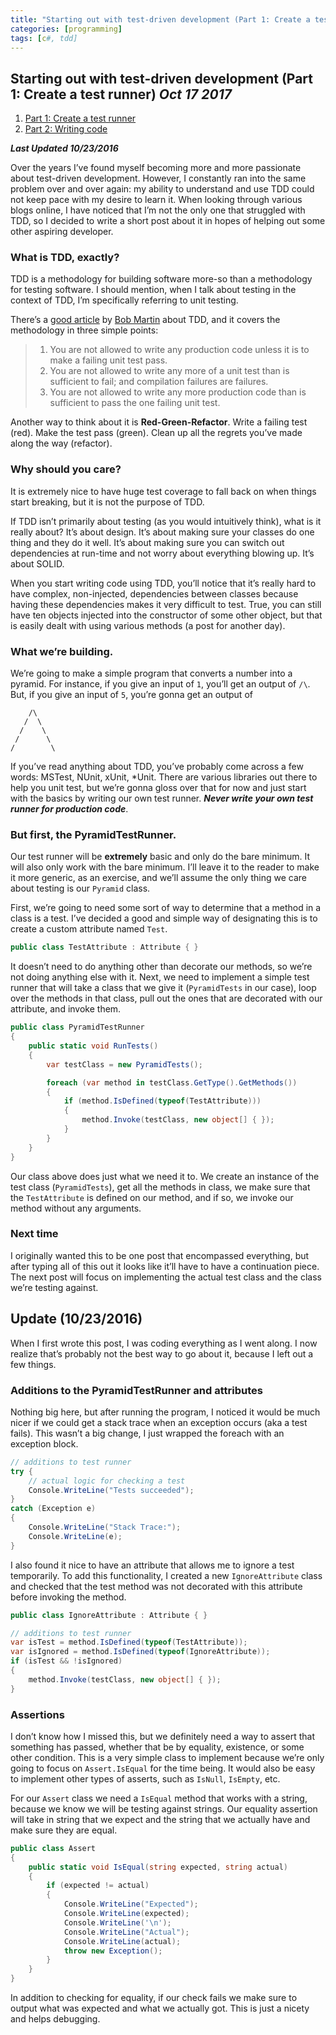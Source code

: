 ```yaml
---
title: "Starting out with test-driven development (Part 1: Create a test runner)"
categories: [programming]
tags: [c#, tdd]
---
```


## Starting out with test-driven development (Part 1: Create a test runner) *Oct 17 2017*

1. [Part 1: Create a test runner](/posts/tdd-part-1.html)
2. [Part 2: Writing code](/posts/tdd-part-2.html)

***Last Updated 10/23/2016***

Over the years I’ve found myself becoming more and more passionate about test-driven development. However, I constantly ran into the same problem over and over again: my ability to understand and use TDD could not keep pace with my desire to learn it. When looking through various blogs online, I have noticed that I’m not the only one that struggled with TDD, so I decided to write a short post about it in hopes of helping out some other aspiring developer.

### What is TDD, exactly?

TDD is a methodology for building software more-so than a methodology for testing software. I should mention, when I talk about testing in the context of TDD, I’m specifically referring to unit testing.

There’s a [good article](http://butunclebob.com/ArticleS.UncleBob.TheThreeRulesOfTdd) by [Bob Martin](http://butunclebob.com/) about TDD, and it covers the methodology in three simple points:

> 1. You are not allowed to write any production code unless it is to make a failing unit test pass.
> 2. You are not allowed to write any more of a unit test than is sufficient to fail; and compilation failures are failures.
> 3. You are not allowed to write any more production code than is sufficient to pass the one failing unit test.

Another way to think about it is **Red-Green-Refactor**. Write a failing test (red). Make the test pass (green). Clean up all the regrets you’ve made along the way (refactor).

### Why should you care?

It is extremely nice to have huge test coverage to fall back on when things start breaking, but it is not the purpose of TDD.

If TDD isn’t primarily about testing (as you would intuitively think), what is it really about? It’s about design. It’s about making sure your classes do one thing and they do it well. It’s about making sure you can switch out dependencies at run-time and not worry about everything blowing up. It’s about SOLID.

When you start writing code using TDD, you’ll notice that it’s really hard to have complex, non-injected, dependencies between classes because having these dependencies makes it very difficult to test. True, you can still have ten objects injected into the constructor of some other object, but that is easily dealt with using various methods (a post for another day).

### What we’re building.

We’re going to make a simple program that converts a number into a pyramid. For instance, if you give an input of `1`, you’ll get an output of `/\`. But, if you give an input of `5`, you’re gonna get an output of

```
    /\
   /  \
  /    \
 /      \
/        \
```

If you’ve read anything about TDD, you’ve probably come across a few words: MSTest, NUnit, xUnit, \*Unit. There are various libraries out there to help you unit test, but we’re gonna gloss over that for now and just start with the basics by writing our own test runner.  ***Never write your own test runner for production code***.

### But first, the PyramidTestRunner.

Our test runner will be **extremely** basic and only do the bare minimum. It will also only work with the bare minimum. I’ll leave it to the reader to make it more generic, as an exercise, and we’ll assume the only thing we care about testing is our `Pyramid` class.

First, we’re going to need some sort of way to determine that a method in a class is a test. I’ve decided a good and simple way of designating this is to create a custom attribute named `Test`.

```csharp
public class TestAttribute : Attribute { }
```

It doesn’t need to do anything other than decorate our methods, so we’re not doing anything else with it. Next, we need to implement a simple test runner that will take a class that we give it (`PyramidTests` in our case), loop over the methods in that class, pull out the ones that are decorated with our attribute, and invoke them.

```csharp
public class PyramidTestRunner
{
    public static void RunTests()
    {
        var testClass = new PyramidTests();

        foreach (var method in testClass.GetType().GetMethods())
        {
            if (method.IsDefined(typeof(TestAttribute)))
            {
                method.Invoke(testClass, new object[] { });
            }
        }
    }
}
```

Our class above does just what we need it to. We create an instance of the test class (`PyramidTests`), get all the methods in class, we make sure that the `TestAttribute` is defined on our method, and if so, we invoke our method without any arguments.

### Next time

I originally wanted this to be one post that encompassed everything, but after typing all of this out it looks like it’ll have to have a continuation piece. The next post will focus on implementing the actual test class and the class we’re testing against.


## Update (10/23/2016)

When I first wrote this post, I was coding everything as I went along.  I now realize that’s probably not the best way to go about it, because I left out a few things.

### Additions to the PyramidTestRunner and attributes

Nothing big here, but after running the program, I noticed it would be much nicer if we could get a stack trace when an exception occurs (aka a test fails).  This wasn’t a big change, I just wrapped the foreach with an exception block.

```csharp
// additions to test runner
try {
    // actual logic for checking a test
    Console.WriteLine("Tests succeeded");
}
catch (Exception e)
{
    Console.WriteLine("Stack Trace:");
    Console.WriteLine(e);
}
```

I also found it nice to have an attribute that allows me to ignore a test temporarily. To add this functionality, I created a new `IgnoreAttribute` class and checked that the test method was not decorated with this attribute before invoking the method.

```csharp
public class IgnoreAttribute : Attribute { }

// additions to test runner
var isTest = method.IsDefined(typeof(TestAttribute));
var isIgnored = method.IsDefined(typeof(IgnoreAttribute));
if (isTest && !isIgnored)
{
    method.Invoke(testClass, new object[] { });
}
```

### Assertions

I don’t know how I missed this, but we definitely need a way to assert that something has passed, whether that be by equality, existence, or some other condition. This is a very simple class to implement because we’re only going to focus on `Assert.IsEqual` for the time being. It would also be easy to implement other types of asserts, such as `IsNull`, `IsEmpty`, etc.

For our `Assert` class we need a `IsEqual` method that works with a string, because we know we will be testing against strings. Our equality assertion will take in string that we expect and the string that we actually have and make sure they are equal.

```csharp
public class Assert
{
    public static void IsEqual(string expected, string actual)
    {
        if (expected != actual)
        {
            Console.WriteLine("Expected");
            Console.WriteLine(expected);
            Console.WriteLine('\n');
            Console.WriteLine("Actual");
            Console.WriteLine(actual);
            throw new Exception();
        }
    }
}
```

In addition to checking for equality, if our check fails we make sure to output what was expected and what we actually got. This is just a nicety and helps debugging.
